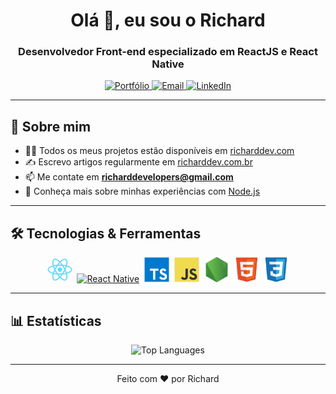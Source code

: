 <h1 align="center">Olá 👋, eu sou o Richard</h1>
<h3 align="center">Desenvolvedor Front-end especializado em ReactJS e React Native</h3>

<p align="center">
  <a href="https://richarddev.com" target="_blank">
    <img src="https://img.shields.io/badge/Portfólio-000000?style=for-the-badge&logo=About.me&logoColor=white" alt="Portfólio">
  </a>
  <a href="mailto:richarddevelopers@gmail.com">
    <img src="https://img.shields.io/badge/Email-D14836?style=for-the-badge&logo=gmail&logoColor=white" alt="Email">
  </a>
  <a href="https://linkedin.com/in/richardfdev" target="_blank">
    <img src="https://img.shields.io/badge/LinkedIn-0A66C2?style=for-the-badge&logo=linkedin&logoColor=white" alt="LinkedIn">
  </a>
</p>

---

## 🚀 Sobre mim

- 👨‍💻 Todos os meus projetos estão disponíveis em [richarddev.com](https://richarddev.com)  
- ✍️ Escrevo artigos regularmente em [richarddev.com.br](https://richarddev.com.br)  
- 📫 Me contate em **richarddevelopers@gmail.com**  
- 📄 Conheça mais sobre minhas experiências com [Node.js](https://nodejs.org)

---

## 🛠️ Tecnologias & Ferramentas

<p align="center">
  <a href="https://reactjs.org/" target="_blank"><img src="https://raw.githubusercontent.com/devicons/devicon/master/icons/react/react-original.svg" width="40" height="40" alt="React" /></a>&nbsp;
  <a href="https://reactnative.dev/" target="_blank"><img src="https://reactnative.dev/img/header_logo.svg" width="40" height="40" alt="React Native" /></a>&nbsp;
  <a href="https://www.typescriptlang.org/" target="_blank"><img src="https://raw.githubusercontent.com/devicons/devicon/master/icons/typescript/typescript-original.svg" width="40" height="40" alt="TypeScript" /></a>&nbsp;
  <a href="https://developer.mozilla.org/en-US/docs/Web/JavaScript" target="_blank"><img src="https://raw.githubusercontent.com/devicons/devicon/master/icons/javascript/javascript-original.svg" width="40" height="40" alt="JavaScript" /></a>&nbsp;
  <a href="https://nodejs.org" target="_blank"><img src="https://raw.githubusercontent.com/devicons/devicon/master/icons/nodejs/nodejs-original.svg" width="40" height="40" alt="NodeJS" /></a>&nbsp;
  <a href="https://www.w3.org/html/" target="_blank"><img src="https://raw.githubusercontent.com/devicons/devicon/master/icons/html5/html5-original.svg" width="40" height="40" alt="HTML5" /></a>&nbsp;
  <a href="https://www.w3schools.com/css/" target="_blank"><img src="https://raw.githubusercontent.com/devicons/devicon/master/icons/css3/css3-original.svg" width="40" height="40" alt="CSS3" /></a>
</p>

---

## 📊 Estatísticas

<p align="center">
  <img src="https://github-readme-stats.vercel.app/api/top-langs/?username=richardfawkes&layout=compact&langs_count=7&theme=react&hide_border=true" alt="Top Languages" />
</p>

---

<p align="center">Feito com ❤️ por Richard</p>
